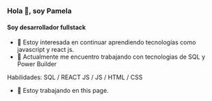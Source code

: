 ### Hola 👋, soy Pamela
#### Soy desarrollador fullstack
- 👀 Estoy interesada en continuar aprendiendo tecnologías como javascript y react js.
- 🌱 Actualmente me encuentro trabajando con tecnologias de SQL y Power Builder

Habilidades: SQL / REACT JS / JS / HTML / CSS

- 🔭 Estoy trabajando en this page. 





<!---
aguirre739/aguirre739 is a ✨ special ✨ repository because its `README.md` (this file) appears on your GitHub profile.
You can click the Preview link to take a look at your changes.
--->
